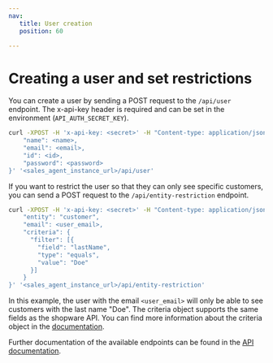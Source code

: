 ```yaml
---
nav:
   title: User creation
   position: 60

---
```


# Creating a user and set restrictions

You can create a user by sending a POST request to the `/api/user` endpoint. The x-api-key header is required and can be set in the environment (`API_AUTH_SECRET_KEY`).

```bash
curl -XPOST -H 'x-api-key: <secret>' -H "Content-type: application/json" -d '{
    "name": <name>,
    "email": <email>,
    "id": <id>,
    "password": <password>
}' '<sales_agent_instance_url>/api/user'
```

If you want to restrict the user so that they can only see specific customers, you can send a POST request to the `/api/entity-restriction` endpoint.

```bash
curl -XPOST -H 'x-api-key: <secret>' -H "Content-type: application/json" -d '{
    "entity": "customer",
    "email": <user_email>,
    "criteria": {
      "filter": [{
        "field": "lastName",
        "type": "equals",
        "value": "Doe"
      }]
    }
}' '<sales_agent_instance_url>/api/entity-restriction'
```

In this example, the user with the email `<user_email>` will only be able to see customers with the last name "Doe".
The criteria object supports the same fields as the shopware API. You can find more information about the criteria object in the [documentation](https://developer.shopware.com/docs/guides/integrations-api/general-concepts/search-criteria.html).

Further documentation of the available endpoints can be found in the [API documentation](https://shopware.stoplight.io/docs/swag-sales-agent/).